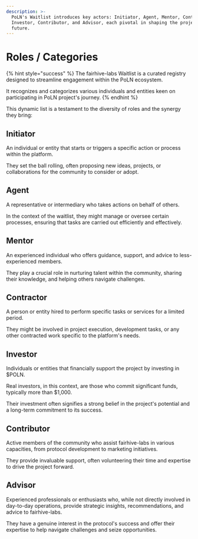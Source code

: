 ```yaml
---
description: >-
  PoLN's Waitlist introduces key actors: Initiator, Agent, Mentor, Contractor,
  Investor, Contributor, and Advisor, each pivotal in shaping the project's
  future.
---
```


# Roles / Categories

{% hint style="success" %}
The fairhive-labs Waitlist is a curated registry designed to streamline engagement within the PoLN ecosystem.

It recognizes and categorizes various individuals and entities keen on participating in PoLN project's journey.
{% endhint %}

This dynamic list is a testament to the diversity of roles and the synergy they bring:

## Initiator

An individual or entity that starts or triggers a specific action or process within the platform. 

They set the ball rolling, often proposing new ideas, projects, or collaborations for the community to consider or adopt.

## Agent

A representative or intermediary who takes actions on behalf of others. 

In the context of the waitlist, they might manage or oversee certain processes, ensuring that tasks are carried out efficiently and effectively.

## Mentor

An experienced individual who offers guidance, support, and advice to less-experienced members. 

They play a crucial role in nurturing talent within the community, sharing their knowledge, and helping others navigate challenges.

## Contractor

A person or entity hired to perform specific tasks or services for a limited period. 

They might be involved in project execution, development tasks, or any other contracted work specific to the platform's needs.

## Investor

Individuals or entities that financially support the project by investing in $POLN. 

Real investors, in this context, are those who commit significant funds, typically more than $1,000. 

Their investment often signifies a strong belief in the project's potential and a long-term commitment to its success.

## Contributor

Active members of the community who assist fairhive-labs in various capacities, from protocol development to marketing initiatives. 

They provide invaluable support, often volunteering their time and expertise to drive the project forward.

## Advisor

Experienced professionals or enthusiasts who, while not directly involved in day-to-day operations, provide strategic insights, recommendations, and advice to fairhive-labs.

They have a genuine interest in the protocol's success and offer their expertise to help navigate challenges and seize opportunities.

